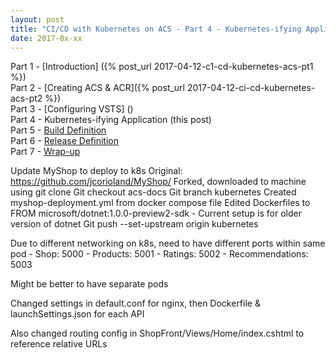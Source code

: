 ```yaml
---
layout: post
title: "CI/CD with Kubernetes on ACS - Part 4 - Kubernetes-ifying Application"
date: 2017-0x-xx
---
```


Part 1 - [Introduction] ({% post_url 2017-04-12-c1-cd-kubernetes-acs-pt1 %})  
Part 2 - [Creating ACS & ACR]({% post_url 2017-04-12-ci-cd-kubernetes-acs-pt2 %})  
Part 3 - [Configuring VSTS] ()  
Part 4 - Kubernetes-ifying Application (this post)  
Part 5 - [Build Definition]()  
Part 6 - [Release Definition]()  
Part 7 - [Wrap-up]()


Update MyShop to deploy to k8s
Original: https://github.com/jcorioland/MyShop/
Forked, downloaded to machine using git clone
Git checkout acs-docs
Git branch kubernetes
Created myshop-deployment.yml from docker compose file
Edited Dockerfiles to FROM microsoft/dotnet:1.0.0-preview2-sdk
	- Current setup is for older version of dotnet
Git push --set-upstream origin kubernetes

Due to different networking on k8s, need to have different ports within same pod
	- Shop: 5000
	- Products: 5001
	- Ratings: 5002
	- Recommendations: 5003

Might be better to have separate pods

Changed settings in default.conf for nginx, then Dockerfile & launchSettings.json for each API

Also changed routing config in ShopFront/Views/Home/index.cshtml to reference relative URLs
